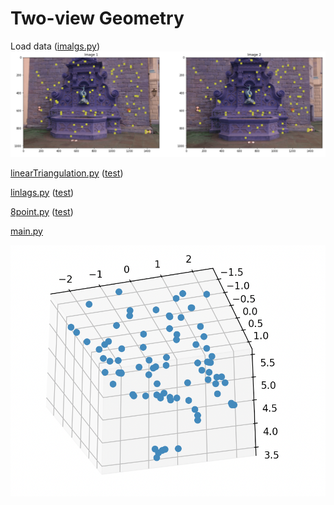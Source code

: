# Two-view Geometry


Load data ([imalgs.py](https://github.com/teruyuki-yamasaki/VAMR/blob/main/exercise06/code/imalgs.py))
<img src="https://github.com/teruyuki-yamasaki/VAMR/blob/main/exercise06/results/matches.png"/>

[linearTriangulation.py](https://github.com/teruyuki-yamasaki/VAMR/blob/main/exercise06/code/linearTriangulation.py)
([test](https://github.com/teruyuki-yamasaki/VAMR/blob/main/exercise06/code/test_linearTriangulation.py))

[linlags.py](https://github.com/teruyuki-yamasaki/VAMR/blob/main/exercise06/code/linalgs.py)
([test](https://github.com/teruyuki-yamasaki/VAMR/blob/main/exercise06/code/test_linalgs.py))

[8point.py](https://github.com/teruyuki-yamasaki/VAMR/blob/main/exercise06/code/8point.py)
([test](https://github.com/teruyuki-yamasaki/VAMR/blob/main/exercise06/code/test_8point.py))

[main.py](https://github.com/teruyuki-yamasaki/VAMR/blob/main/exercise06/code/main.py)

<img src="https://github.com/teruyuki-yamasaki/VAMR/blob/main/exercise06/results/points_cloud.png"/>
